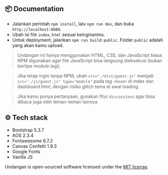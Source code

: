 ## 📦 Documentation

* Jalankan perintah `npm install`, lalu `npm run dev`, dan buka `http://localhost:8080`.
* Ubah isi file `index.html` sesuai keinginanmu.
* Untuk deployment, jalankan `npm run build:public`. Folder `public` adalah yang akan kamu upload.

> Undangan ini hanya menggunakan HTML, CSS, dan JavaScript biasa. NPM digunakan agar file JavaScript bisa langsung dieksekusi (bukan bertipe module lagi).

> Jika tetap ingin tanpa NPM, ubah `src="./dist/guest.js"` menjadi `src="./js/guest.js" type="module"` pada tag `<head>` di index dan dashboard.html, dengan risiko glitch tema di awal loading.

> Jika kamu punya pertanyaan, gunakan fitur `discussions` agar bisa dibaca juga oleh teman-teman lainnya.


## ⚙️ Tech stack

- Bootstrap 5.3.7
- AOS 2.3.4
- Fontawesome 6.7.2
- Canvas Confetti 1.9.3
- Google Fonts
- Vanilla JS

Undangan is open-sourced software licensed under the [MIT license](https://opensource.org/licenses/MIT).
